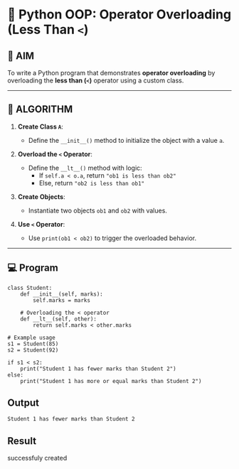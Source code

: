 # 🐍 Python OOP: Operator Overloading (Less Than `<`)

## 🎯 AIM

To write a Python program that demonstrates **operator overloading** by overloading the **less than (`<`)** operator using a custom class.

---

## 🧠 ALGORITHM

1. **Create Class `A`**:
   - Define the `__init__()` method to initialize the object with a value `a`.

2. **Overload the `<` Operator**:
   - Define the `__lt__()` method with logic:
     - If `self.a < o.a`, return `"ob1 is less than ob2"`
     - Else, return `"ob2 is less than ob1"`

3. **Create Objects**:
   - Instantiate two objects `ob1` and `ob2` with values.

4. **Use `<` Operator**:
   - Use `print(ob1 < ob2)` to trigger the overloaded behavior.

---

## 💻 Program
```
class Student:
    def __init__(self, marks):
        self.marks = marks

    # Overloading the < operator
    def __lt__(self, other):
        return self.marks < other.marks

# Example usage
s1 = Student(85)
s2 = Student(92)

if s1 < s2:
    print("Student 1 has fewer marks than Student 2")
else:
    print("Student 1 has more or equal marks than Student 2")
```
## Output
```
Student 1 has fewer marks than Student 2
```
## Result
successfuly created
